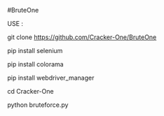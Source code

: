 #BruteOne

USE :

git clone https://github.com/Cracker-One/BruteOne

pip install selenium

pip install colorama

pip install webdriver_manager

cd Cracker-One

python bruteforce.py
